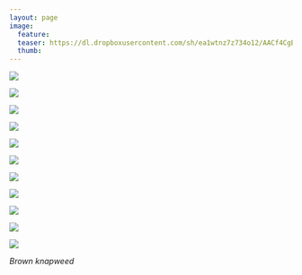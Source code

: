 ```yaml
---
layout: page
image:
  feature:
  teaser: https://dl.dropboxusercontent.com/sh/ea1wtnz7z734o12/AACf4CgBejx2o3LrCSLbC2Wya/luontokuvat/kes%C3%A4/6/DS26261-245px.jpg
  thumb:
---
```


[![](https://dl.dropboxusercontent.com/sh/ea1wtnz7z734o12/AAC9-83p9B-smeDscUMx9LVEa/luontokuvat/kes%C3%A4/6/DS25753-800px.jpg)](https://dl.dropboxusercontent.com/sh/ea1wtnz7z734o12/AAADj-8fTVaQyI9gU1ZhMql_a/luontokuvat/kes%C3%A4/6/DS25753.jpg)

[![](https://dl.dropboxusercontent.com/sh/ea1wtnz7z734o12/AADpD1yxWDpXZsM2xqTBS1B6a/luontokuvat/kes%C3%A4/6/DS25754-800px.jpg)](https://dl.dropboxusercontent.com/sh/ea1wtnz7z734o12/AADd-89y9RckRzmU4YLxpUBta/luontokuvat/kes%C3%A4/6/DS25754.jpg)

[![](https://dl.dropboxusercontent.com/sh/ea1wtnz7z734o12/AAC5pqCv3kOpuZOPqjfjatYWa/luontokuvat/kes%C3%A4/6/DS25849-800px.jpg)](https://dl.dropboxusercontent.com/sh/ea1wtnz7z734o12/AAA4x06OCQJfDuSjebHDqoAia/luontokuvat/kes%C3%A4/6/DS25849.jpg)

[![](https://dl.dropboxusercontent.com/sh/ea1wtnz7z734o12/AAD4ISD2ZOFUi5UeFuyzZYU5a/luontokuvat/kes%C3%A4/6/DS25836-800px.jpg)](https://dl.dropboxusercontent.com/sh/ea1wtnz7z734o12/AAAAvP7P1BImEwCplSZWPToja/luontokuvat/kes%C3%A4/6/DS25836.jpg)

[![](https://dl.dropboxusercontent.com/sh/ea1wtnz7z734o12/AABx0F-TaV9h9B0NaQr2ddXma/luontokuvat/kes%C3%A4/6/DS25825-800px.jpg)](https://dl.dropboxusercontent.com/sh/ea1wtnz7z734o12/AADdgUjYC-75QFkeQzFtDMQQa/luontokuvat/kes%C3%A4/6/DS25825.jpg)

[![](https://dl.dropboxusercontent.com/sh/ea1wtnz7z734o12/AAAcI13auAUepQLnFo8t9mtKa/luontokuvat/kes%C3%A4/6/DS25812-800px.jpg)](https://dl.dropboxusercontent.com/sh/ea1wtnz7z734o12/AADTYVr0DVVOqe9C18BnWHRga/luontokuvat/kes%C3%A4/6/DS25812.jpg)

[![](https://dl.dropboxusercontent.com/sh/ea1wtnz7z734o12/AABKNhXtpbp_NV5vipOWrVn_a/luontokuvat/kes%C3%A4/6/DS25765-800px.jpg)](https://dl.dropboxusercontent.com/sh/ea1wtnz7z734o12/AADeZ2Ic1sqgmwd36nWF8pvha/luontokuvat/kes%C3%A4/6/DS25765.jpg)

[![](https://dl.dropboxusercontent.com/sh/ea1wtnz7z734o12/AAAnM7u9sm_dLh-B549jZhjja/luontokuvat/kes%C3%A4/6/DS26261-800px.jpg)](https://dl.dropboxusercontent.com/sh/ea1wtnz7z734o12/AACdvdBV4vBRnPvo7T80szHTa/luontokuvat/kes%C3%A4/6/DS26261.jpg)

[![](https://dl.dropboxusercontent.com/sh/ea1wtnz7z734o12/AAAm4kvyNOWS8h7hqXnMymMWa/luontokuvat/kes%C3%A4/6/DS26239-800px.jpg)](https://dl.dropboxusercontent.com/sh/ea1wtnz7z734o12/AABmjUDwkRxrR0CmSLFtY71wa/luontokuvat/kes%C3%A4/6/DS26239.jpg)

[![](https://dl.dropboxusercontent.com/sh/ea1wtnz7z734o12/AAATA4MILsTeWt1Xls5R9LUea/luontokuvat/kes%C3%A4/6/DS26275-800px.jpg)](https://dl.dropboxusercontent.com/sh/ea1wtnz7z734o12/AACp7LjQvueWJi8EMWqEpoGXa/luontokuvat/kes%C3%A4/6/DS26275.jpg)

[![](https://dl.dropboxusercontent.com/sh/ea1wtnz7z734o12/AACQC4tvjowM1QIBXCiVvWcQa/luontokuvat/kes%C3%A4/6/DS26283-800px.jpg)](https://dl.dropboxusercontent.com/sh/ea1wtnz7z734o12/AACvNGqdv5_1m0u9Y_brRy5pa/luontokuvat/kes%C3%A4/6/DS26283.jpg)

*Brown knapweed*
